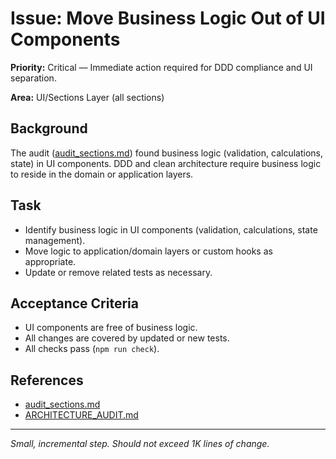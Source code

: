 # Issue: Move Business Logic Out of UI Components

**Priority:** Critical — Immediate action required for DDD compliance and UI separation.

**Area:** UI/Sections Layer (all sections)

## Background
The audit ([audit_sections.md](../audit_sections.md)) found business logic (validation, calculations, state) in UI components. DDD and clean architecture require business logic to reside in the domain or application layers.

## Task
- Identify business logic in UI components (validation, calculations, state management).
- Move logic to application/domain layers or custom hooks as appropriate.
- Update or remove related tests as necessary.

## Acceptance Criteria
- UI components are free of business logic.
- All changes are covered by updated or new tests.
- All checks pass (`npm run check`).

## References
- [audit_sections.md](../audit_sections.md)
- [ARCHITECTURE_AUDIT.md](../ARCHITECTURE_AUDIT.md)

---
_Small, incremental step. Should not exceed 1K lines of change._
